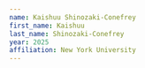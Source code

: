 ```yaml
---
name: Kaishuu Shinozaki-Conefrey
first_name: Kaishuu
last_name: Shinozaki-Conefrey
year: 2025
affiliation: New York University
---
```

